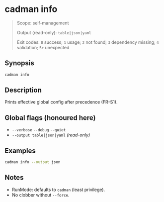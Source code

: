 # cadman info

> Scope: self-management
> 
> Output (read-only): `table|json|yaml`
> 
> Exit codes: `0` success; `1` usage; `2` not found; `3` dependency missing; `4` validation; `5+` unexpected

## Synopsis

```bash
cadman info
```

## Description

Prints effective global config after precedence (FR-S1).

## Global flags (honoured here)

- `--verbose` `--debug` `--quiet`
- `--output table|json|yaml` *(read-only)*

## Examples

```bash
cadman info --output json
```

## Notes

- RunMode: defaults to `cadman` (least privilege).
- No clobber without `--force`.
